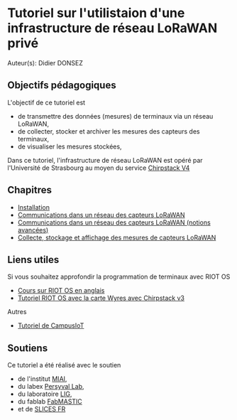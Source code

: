 # Tutoriel sur l'utilistaion d'une infrastructure de réseau LoRaWAN privé

Auteur(s): Didier DONSEZ

## Objectifs pédagogiques

L'objectif de ce tutoriel est
* de transmettre des données (mesures) de terminaux via un réseau LoRaWAN,
* de collecter, stocker et archiver les mesures des capteurs des terminaux,
* de visualiser les mesures stockées,

Dans ce tutoriel, l'infrastructure de réseau LoRaWAN est opéré par l'Université de Strasbourg au moyen du service [Chirpstack V4](https://www.chirpstack.io/)


## Chapitres

* [Installation](01.md)
* [Communications dans un réseau des capteurs LoRaWAN](07.md)
* [Communications dans un réseau des capteurs LoRaWAN (notions avancées)](07b.md)
* [Collecte, stockage et affichage des mesures de capteurs LoRaWAN](08.md)

## Liens utiles
Si vous souhaitez approfondir la programmation de terminaux avec RIOT OS
* [Cours sur RIOT OS en anglais](https://github.com/RIOT-OS/riot-course)
* [Tutoriel RIOT OS avec la carte Wyres avec Chirpstack v3](https://github.com/CampusIoT/RIOT-wyres/tree/main/tutoriel)

Autres
* [Tutoriel de CampusIoT](https://github.com/CampusIoT/tutorial)

## Soutiens
Ce tutoriel a été réalisé avec le soutien
* de l'institut [MIAI](https://miai.univ-grenoble-alpes.fr/),
* du labex [Persyval Lab](https://persyval-lab.org/),
* du laboratoire [LIG](https://www.liglab.fr/),
* du fablab [FabMASTIC](https://fabmstic.imag.fr/)
* et de [SLICES FR](https://slices-fr.eu/)
